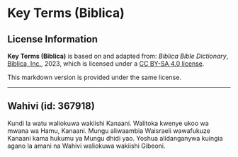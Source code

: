 # Key Terms (Biblica)

## License Information

**Key Terms (Biblica)** is based on and adapted from: _Biblica Bible Dictionary_, [Biblica, Inc.](https://www.biblica.com/), 2023, which is licensed under a [CC BY-SA 4.0 license](https://creativecommons.org/licenses/by-sa/4.0/legalcode.en).

This markdown version is provided under the same license.



--------------------------------

## Wahivi (id: 367918)

Kundi la watu waliokuwa wakiishi Kanaani. Walitoka kwenye ukoo wa mwana wa Hamu, Kanaani. Mungu aliwaambia Waisraeli wawafukuze Kanaani kama hukumu ya Mungu dhidi yao. Yoshua alidanganywa kuingia agano la amani na Wahivi waliokuwa wakiishi Gibeoni.


